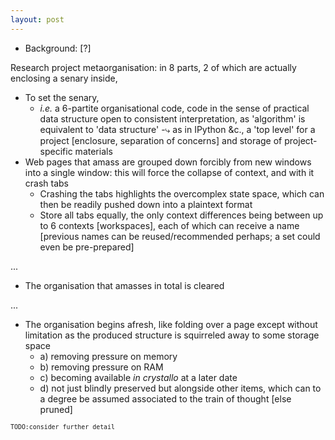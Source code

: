 ```yaml
---
layout: post
---
```

- Background: [?]

Research project metaorganisation: in 8 parts, 2 of which are actually enclosing a senary inside,

- To set the senary,
  - _i.e._ a 6-partite organisational code, code in the sense of practical data structure open to consistent interpretation, as 'algorithm' is equivalent to 'data structure'
-⤷ as in IPython &c., a 'top level' for a project [enclosure, separation of concerns] and storage of project-specific materials
- Web pages that amass are grouped down forcibly from new windows into a single window: this will force the collapse of context, and with it crash tabs
  - Crashing the tabs highlights the overcomplex state space, which can then be readily pushed down into a plaintext format
  - Store all tabs equally, the only context differences being between up to 6 contexts [workspaces], each of which can receive a name [previous names can be reused/recommended perhaps; a set could even be pre-prepared]

...

- The organisation that amasses in total is cleared

...

- The organisation begins afresh, like folding over a page except without limitation as the produced structure is squirreled away to some storage space
  - a) removing pressure on memory
  - b) removing pressure on RAM
  - c) becoming available _in crystallo_ at a later date
  - d) not just blindly preserved but alongside other items, which can to a degree be assumed associated to the train of thought [else pruned]

<sup>`TODO:consider further detail`</sup>
